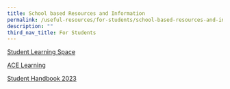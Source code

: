 ```yaml
---
title: School based Resources and Information
permalink: /useful-resources/for-students/school-based-resources-and-information/
description: ""
third_nav_title: For Students
---
```

[Student Learning Space](https://vle.learning.moe.edu.sg/)

[ACE Learning](https://www.ace-learning.com/)

[Student Handbook 2023](https://drive.google.com/file/d/1EABwOTrPdDxcuiQoREOkTwDjSZ7a1kcj/view?usp=sharing)